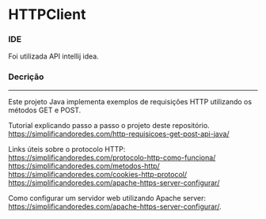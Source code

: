 # HTTPClient

### IDE
Foi utilizada API intellij idea.

### Decrição
------------
Este projeto Java implementa exemplos de requisições HTTP utilizando os métodos GET e POST.

Tutorial explicando passo a passo o projeto deste repositório.
https://simplificandoredes.com/http-requisicoes-get-post-api-java/

Links úteis sobre o protocolo HTTP:
https://simplificandoredes.com/protocolo-http-como-funciona/
https://simplificandoredes.com/metodos-http/
https://simplificandoredes.com/cookies-http-protocol/
https://simplificandoredes.com/apache-https-server-configurar/

Como configurar um servidor web utilizando Apache server: https://simplificandoredes.com/apache-https-server-configurar/.
